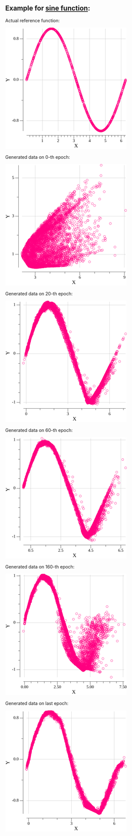 ## Example for [sine function](https://en.wikipedia.org/wiki/Sine#:~:text=16%20External%20links-,Right%2Dangled%20triangle%20definition,the%20length%20of%20the%20hypotenuse.):

Actual reference function:

![Reference function](output/reference_function.png)

Generated data on 0-th epoch:

![Generated data on 0-th epoch](output/gen_reference_func_0.png)

Generated data on 20-th epoch:

![Generated data on 20-th epoch](output/gen_reference_func_20.png)

Generated data on 60-th epoch:

![Generated data on 60-th epoch](output/gen_reference_func_60.png)

Generated data on 160-th epoch:

![Generated data on 160-th epoch](output/gen_reference_func_160.png)

Generated data on last epoch:

![Generated data on last epoch](output/gen_reference_func_final.png)